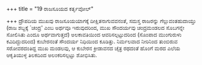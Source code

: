 +++
title = "19 ರಾಜಸೂಯದ ಕರ್ತೃವೋಲ್"

+++
 ದ್ರೌಪದಿಯ ಮುಖವು ರಾಜಸೂಯಯಾಗಕ್ಕೆ ದೀಕ್ಷಿತನಾಗುವವನಂತೆ, ಸಮಸ್ತ ರಾಜರನ್ನು ಗೆಲ್ಲುವಂತಹುದಾಯ್ತು (ರಾಜ ಶಬ್ದಕ್ಕೆ `ಚಂದ್ರ' ಎಂಬ ಅರ್ಥವೂ ಇರುವುದರಿಂದ, ಮುಖ ಸೌಂದರ್ಯವು ಚಂದ್ರಮಂಡಲದ ಸೊಬಗನ್ನೇ ಸೋಲಿಸಿತು ಎಂದೂ ಅರ್ಥವಾಗುತ್ತದೆ) ಅಲಕಾವತಿಯಿಂದ ಆವರಿಸಲ್ಪಟ್ಟುದರಿಂದ (ಸೊಂಪಾದ ಮುಂಗುರುಳು ಕವಿದಿದ್ದುದರಿಂದ) ಕುಬೇರನಂತೆ ಸೌಂದರ್ಯ ನಿಧಿಯಿಂದ ಕೂಡಿತ್ತು. ನಿರ್ಮಲವಾದ ನೀರಿನಿಂದ ತುಂಬಿರುವ ಸರೋವರದಂತಿದ್ದ ಮುಖ ಮಂಡಲವು, ಆ ಕುಬೇರನ ಕ್ರೀಡಾವನದ ಚೈತ್ರ ರಥದಂತೆ ಹೊಂಗೆ ಮರದ ಎಲೆಯ ಆಕೃತಿಯುಳ್ಳ ತಿಲಕದಿಂದ ಅಲಂಕರಿಸಲ್ಪಟ್ಟು ಶೋಭಿಸಿತು.